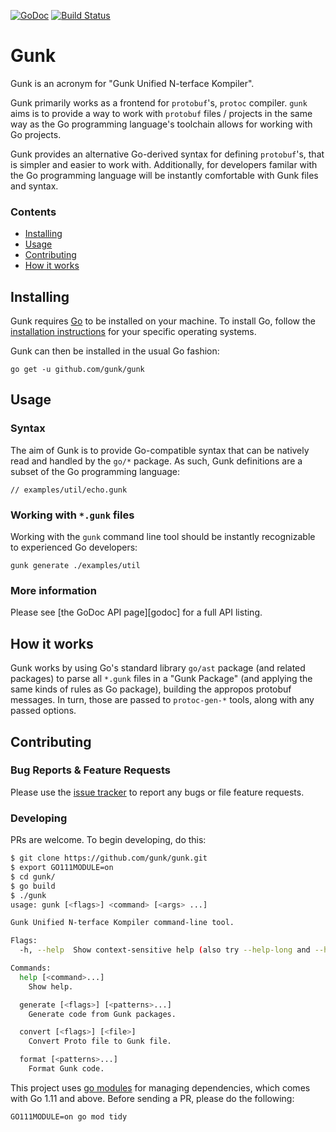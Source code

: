 [![GoDoc](https://godoc.org/github.com/gunk/gunk?status.svg)](https://godoc.org/github.com/gunk/gunk)
[![Build Status](https://travis-ci.org/gunk/gunk.svg?branch=master)](https://travis-ci.org/gunk/gunk)

# Gunk

Gunk is an acronym for "Gunk Unified N-terface Kompiler".

Gunk primarily works as a frontend for `protobuf`'s, `protoc` compiler. `gunk`
aims is to provide a way to work with `protobuf` files / projects in the same
way as the Go programming language's toolchain allows for working with Go
projects.

Gunk provides an alternative Go-derived syntax for defining `protobuf`'s, that
is simpler and easier to work with. Additionally, for developers familar with
the Go programming language will be instantly comfortable with Gunk files and
syntax.

### Contents

* [Installing](#installing)
* [Usage](#usage)
* [Contributing](#contributing)
* [How it works](#how-it-works)

## Installing

Gunk requires [Go][go-project] to be installed on your machine. To install Go,
follow the [installation instructions][go-install] for your specific operating
systems.

Gunk can then be installed in the usual Go fashion:

	go get -u github.com/gunk/gunk

## Usage

### Syntax

The aim of Gunk is to provide Go-compatible syntax that can be natively read
and handled by the `go/*` package. As such, Gunk definitions are a subset of
the Go programming language:

	// examples/util/echo.gunk

### Working with `*.gunk` files

Working with the `gunk` command line tool should be instantly recognizable to
experienced Go developers:

	gunk generate ./examples/util

### More information

Please see [the GoDoc API page][godoc] for a full API listing.

## How it works

Gunk works by using Go's standard library `go/ast` package (and related
packages) to parse all `*.gunk` files in a "Gunk Package" (and applying the
same kinds of rules as Go package), building the appropos protobuf messages. In
turn, those are passed to `protoc-gen-*` tools, along with any passed options.

## Contributing

### Bug Reports & Feature Requests

Please use the [issue tracker][issue-tracker] to report any bugs or file feature requests.

### Developing

PRs are welcome. To begin developing, do this:

```bash
$ git clone https://github.com/gunk/gunk.git
$ export GO111MODULE=on
$ cd gunk/
$ go build
$ ./gunk
usage: gunk [<flags>] <command> [<args> ...]

Gunk Unified N-terface Kompiler command-line tool.

Flags:
  -h, --help  Show context-sensitive help (also try --help-long and --help-man).

Commands:
  help [<command>...]
    Show help.

  generate [<flags>] [<patterns>...]
    Generate code from Gunk packages.

  convert [<flags>] [<file>]
    Convert Proto file to Gunk file.

  format [<patterns>...]
    Format Gunk code.
```

This project uses [go modules][go-modules] for managing dependencies, which
comes with Go 1.11 and above. Before sending a PR, please do the following:

    GO111MODULE=on go mod tidy

[go-install]: https://golang.org/doc/install
[go-modules]: https://github.com/golang/go/wiki/Modules
[go-project]: https://golang.org/project
[issue-tracker]: https://github.com/gunk/gunk/issues
